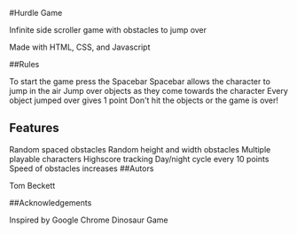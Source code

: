 #Hurdle Game

Infinite side scroller game with obstacles to jump over

Made with HTML, CSS, and Javascript

##Rules

To start the game press the Spacebar
Spacebar allows the character to jump in the air
Jump over objects as they come towards the character
Every object jumped over gives 1 point
Don't hit the objects or the game is over!
## Features
Random spaced obstacles
Random height and width obstacles
Multiple playable characters
Highscore tracking
Day/night cycle every 10 points
Speed of obstacles increases
##Autors

Tom Beckett

##Acknowledgements

Inspired by Google Chrome Dinosaur Game